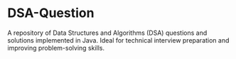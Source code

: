 # DSA-Question
A repository of Data Structures and Algorithms (DSA) questions and solutions implemented in Java. Ideal for technical interview preparation and improving problem-solving skills.

